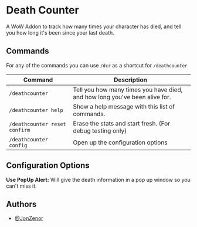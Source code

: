 # Death Counter

A WoW Addon to track how many times your character has died, and tell you how long it's been since your last death.


## Commands

For any of the commands you can use ``/dcr`` as a shortcut for ``/deathcounter``

| Command  | Description |
| ------------- | ------------- |
| ``/deathcounter`` | Tell you how many times you have died, and how long you've been alive for. |
| ``/deathcounter help`` | Show a help message with this list of commands. |
| ``/deathcounter reset confirm`` | Erase the stats and start fresh. (For debug testing only) |
| ``/deathcounter config`` | Open up the configuration options |


## Configuration Options

**Use PopUp Alert:** Will give the death information in a pop up window so you can't miss it.


## Authors

- [@JonZenor](https://www.github.com/JonZenor)

